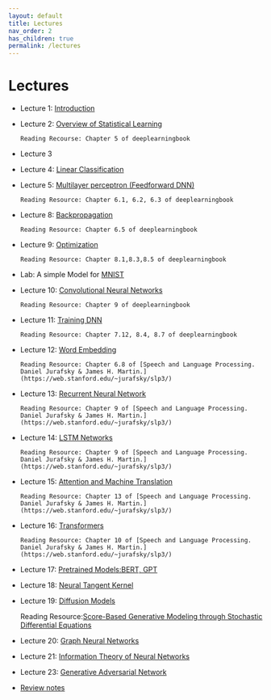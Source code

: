 ```yaml
---
layout: default
title: Lectures
nav_order: 2
has_children: true
permalink: /lectures
---
```


# Lectures

- Lecture 1: [Introduction](https://drive.google.com/file/d/1ywV8jz1hZqIFon289e8VyoRRVPmzH8GK/view?usp=drive_web)
- Lecture 2: [Overview of Statistical Learning](address)

      Reading Recourse: Chapter 5 of deeplearningbook
- Lecture 3
- Lecture 4: [Linear Classification](https://drive.google.com/file/d/1UBzyKvsa4uwT8MG94P6Dx_EWy_p20Tx6/view?usp=drive_link)
- Lecture 5: [Multilayer perceptron (Feedforward DNN)](https://drive.google.com/file/d/1UmZOBDCQc2EU7UOAmTag3Itc_3lk3BQ1/view?usp=drive_link)

      Reading Resource: Chapter 6.1, 6.2, 6.3 of deeplearningbook

- Lecture 8: [Backpropagation](https://drive.google.com/file/d/1z37a8DQv8_klxVALGZcvGHJedHeU-6vM/view?usp=drive_link)

      Reading Resource: Chapter 6.5 of deeplearningbook

- Lecture 9: [Optimization](https://drive.google.com/file/d/17-ZVpJrCG9SnJBrbzdCLtj-FTPOxDP7L/view?usp=sharing)

      Reading Resource: Chapter 8.1,8.3,8.5 of deeplearningbook

- Lab: A simple Model for [MNIST](../../notebooks/sample_notebooks/MNIST.ipynb)

- Lecture 10: [Convolutional Neural Networks](https://drive.google.com/file/d/1u0wWlpvCJreYsESZZBrpxl_vJHu35e_v/view?usp=sharing)

      Reading Resource: Chapter 9 of deeplearningbook


- Lecture 11: [Training DNN](https://drive.google.com/file/d/10wr2HnkBS_8BY3GOC5Ay-NRifgB8BvC0/view?usp=drive_link)

      Reading Resource: Chapter 7.12, 8.4, 8.7 of deeplearningbook

- Lecture 12: [Word Embedding](https://drive.google.com/file/d/1e2EPv4DQMtIibz39Y89D_oimsvOxWZvC/view?usp=sharing)

      Reading Resource: Chapter 6.8 of [Speech and Language Processing. Daniel Jurafsky & James H. Martin.](https://web.stanford.edu/~jurafsky/slp3/)

- Lecture 13: [Recurrent Neural Network](https://drive.google.com/file/d/1WKBWOuViGMS0Q-Ngk5RcScDiiM4WI7mV/view?usp=sharing)

      Reading Resource: Chapter 9 of [Speech and Language Processing. Daniel Jurafsky & James H. Martin.](https://web.stanford.edu/~jurafsky/slp3/)

- Lecture 14: [LSTM Networks](https://drive.google.com/file/d/1vck2OEumReiRf4X4jhq5HMQWoVrQsie2/view?usp=sharing)

      Reading Resource: Chapter 9 of [Speech and Language Processing. Daniel Jurafsky & James H. Martin.](https://web.stanford.edu/~jurafsky/slp3/)

- Lecture 15: [Attention and Machine Translation](https://drive.google.com/file/d/17le09nCQcy5Dtaip6wqqFQKoqo6g9aJ2/view?usp=sharing)

      Reading Resource: Chapter 13 of [Speech and Language Processing. Daniel Jurafsky & James H. Martin.](https://web.stanford.edu/~jurafsky/slp3/)


- Lecture 16: [Transformers](https://drive.google.com/file/d/1kAm664PnWCQ5lJClXdXIOyWxLtLvtizv/view?usp=sharing)   

      Reading Resource: Chapter 10 of [Speech and Language Processing. Daniel Jurafsky & James H. Martin.](https://web.stanford.edu/~jurafsky/slp3/)

- Lecture 17: [Pretrained Models:BERT, GPT](https://drive.google.com/drive/folders/1Kn5tWF3584ysZCqUDNHGVbIhQvwX6dS2?usp=sharing)

- Lecture 18: [Neural Tangent Kernel](https://drive.google.com/file/d/1NHz7PIw8sqKslfcjJVwecvSby4Qbw5Cc/view?usp=sharing)


- Lecture 19: [Diffusion Models](https://drive.google.com/file/d/1OWYUxbLXlhZYOwNCFDk0O90c-s1Rzdl3/view?usp=sharing)

    Reading Resource:[Score-Based Generative Modeling through Stochastic Differential Equations](https://arxiv.org/abs/2011.13456)

- Lecture 20: [Graph Neural Networks](https://drive.google.com/file/d/13GtuPGsLfYK9I76HbR1kObUQqmt1HQ-s/view?usp=drive_link)

- Lecture 21: [Information Theory of Neural Networks](https://drive.google.com/file/d/1kYI862K7Qw-zpESeXJGYeoVlswnwE_-R/view?usp=drive_link)

- Lecture 23: [Generative Adversarial Network](https://drive.google.com/file/d/1tsL4EmfoukRWRRRmdpS-UempxU5JwXGN/view?usp=drive_link)


- [Review notes](./review.pdf)
